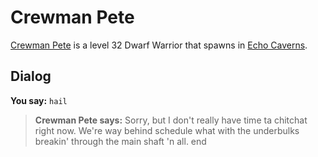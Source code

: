 # Crewman Pete



[Crewman Pete](/npc/153134) is a level 32 Dwarf Warrior that spawns in [Echo Caverns](/zone/153).



## Dialog

**You say:** `hail`



>**Crewman Pete says:** Sorry, but I don't really have time ta chitchat right now. We're way behind schedule what with the underbulks breakin' through the main shaft 'n all.
end
